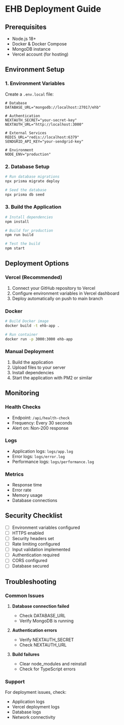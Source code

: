 # EHB Deployment Guide

## Prerequisites

- Node.js 18+
- Docker & Docker Compose
- MongoDB instance
- Vercel account (for hosting)

## Environment Setup

### 1. Environment Variables

Create a `.env.local` file:

```env
# Database
DATABASE_URL="mongodb://localhost:27017/ehb"

# Authentication
NEXTAUTH_SECRET="your-secret-key"
NEXTAUTH_URL="http://localhost:3000"

# External Services
REDIS_URL="redis://localhost:6379"
SENDGRID_API_KEY="your-sendgrid-key"

# Environment
NODE_ENV="production"
```

### 2. Database Setup

```bash
# Run database migrations
npx prisma migrate deploy

# Seed the database
npx prisma db seed
```

### 3. Build the Application

```bash
# Install dependencies
npm install

# Build for production
npm run build

# Test the build
npm start
```

## Deployment Options

### Vercel (Recommended)

1. Connect your GitHub repository to Vercel
2. Configure environment variables in Vercel dashboard
3. Deploy automatically on push to main branch

### Docker

```bash
# Build Docker image
docker build -t ehb-app .

# Run container
docker run -p 3000:3000 ehb-app
```

### Manual Deployment

1. Build the application
2. Upload files to your server
3. Install dependencies
4. Start the application with PM2 or similar

## Monitoring

### Health Checks

- Endpoint: `/api/health-check`
- Frequency: Every 30 seconds
- Alert on: Non-200 response

### Logs

- Application logs: `logs/app.log`
- Error logs: `logs/error.log`
- Performance logs: `logs/performance.log`

### Metrics

- Response time
- Error rate
- Memory usage
- Database connections

## Security Checklist

- [ ] Environment variables configured
- [ ] HTTPS enabled
- [ ] Security headers set
- [ ] Rate limiting configured
- [ ] Input validation implemented
- [ ] Authentication required
- [ ] CORS configured
- [ ] Database secured

## Troubleshooting

### Common Issues

1. **Database connection failed**

   - Check DATABASE_URL
   - Verify MongoDB is running

2. **Authentication errors**

   - Verify NEXTAUTH_SECRET
   - Check NEXTAUTH_URL

3. **Build failures**
   - Clear node_modules and reinstall
   - Check for TypeScript errors

### Support

For deployment issues, check:

- Application logs
- Vercel deployment logs
- Database logs
- Network connectivity
